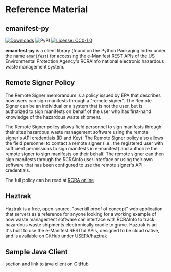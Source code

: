 # Reference Material

## emanifest-py

[![Downloads](https://pepy.tech/badge/emanifest)](https://pepy.tech/project/emanifest)
![PyPI](https://img.shields.io/pypi/v/emanifest)
[![License: CC0-1.0](https://img.shields.io/badge/License-CC0_1.0-lightgrey.svg)](http://creativecommons.org/publicdomain/zero/1.0/)

**emanifest-py** is a client library (found on the Python Packaging Index under the name [`emanifest`](https://pypi.org/project/emanifest/))
for accessing the e-Manifest REST APIs of the US Environmental Protection Agency's RCRAInfo national electronic
hazardous waste management system.

## Remote Signer Policy

The Remote Signer memorandum is a policy issued by EPA that describes how users can sign manifests through a "remote signer".
The Remote Signer can be an individual or a system that is not the user, but is authorized to sign manifests on behalf of the user who has
first-hand knowledge of the hazardous waste shipment.

The Remote Signer policy allows field personnel to sign manifests through their sites hazardous waste management software
using the remote signer's API credentials (ID and Key). The Remote Signer policy also allows the field personnel to
contact a remote signer (i.e., the registered user with sufficient permissions to sign manifests in e-manifest) and
authorize the remote signer to sign manifests on their behalf. The remote signer can then sign manifests through
the RCRAInfo user interface or using their own software that has been configured to use the remote signer's API credentials.

The full policy can be read at [RCRA online](https://rcrapublic.epa.gov/files/14956.pdf)

## Haztrak

Haztrak is a free, open-source, "overkill proof of concept" web application that servers as a reference
for anyone looking for a working example of how waste management software can interface with RCRAInfo
to track hazardous waste shipments electronically cradle to grave. Haztrak is an  
It's built to use the e-Manifest RESTful APIs, designed to be cloud native,
and is available on GitHub under [USEPA/haztrak](https://github.com/USEPA/haztrak)

## Sample Java Client

section and link to java client on GitHub
